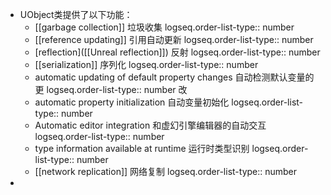 - UObject类提供了以下功能：
	- [[garbage collection]] 垃圾收集
	  logseq.order-list-type:: number
	- [[reference updating]] 引用自动更新
	  logseq.order-list-type:: number
	- [reflection]([[Unreal reflection]]) 反射
	  logseq.order-list-type:: number
	- [[serialization]] 序列化
	  logseq.order-list-type:: number
	- automatic updating of default property changes 自动检测默认变量的更
	  logseq.order-list-type:: number
	  改
	- automatic property initialization 自动变量初始化
	  logseq.order-list-type:: number
	- Automatic editor integration 和虚幻引擎编辑器的自动交互
	  logseq.order-list-type:: number
	- type information available at runtime 运行时类型识别
	  logseq.order-list-type:: number
	- [[network replication]] 网络复制
	  logseq.order-list-type:: number
-